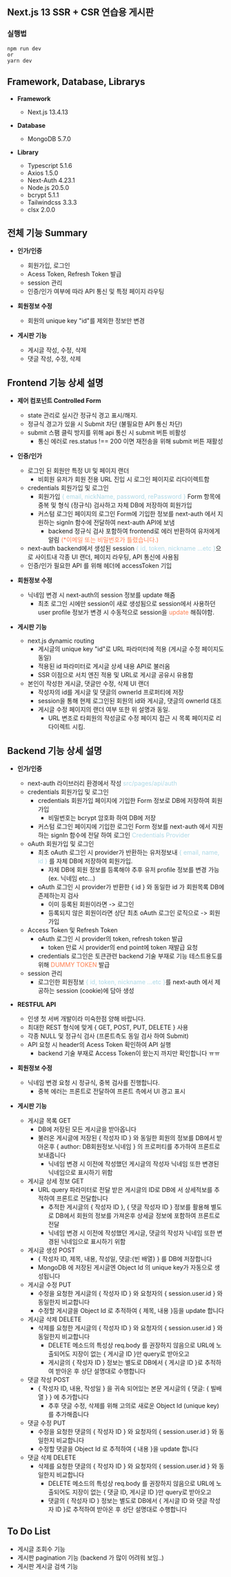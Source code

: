 ## Next.js 13 SSR + CSR 연습용 게시판

### 실행법

```
npm run dev
or
yarn dev
```

## Framework, Database, Librarys

- **Framework**

  - Next.js 13.4.13

- **Database**

  - MongoDB 5.7.0

- **Library**
  - Typescript 5.1.6
  - Axios 1.5.0
  - Next-Auth 4.23.1
  - Node.js 20.5.0
  - bcrypt 5.1.1
  - Tailwindcss 3.3.3
  - clsx 2.0.0

## 전체 기능 Summary

- **인가/인증**

  - 회원가입, 로그인
  - Acess Token, Refresh Token 발급
  - session 관리
  - 인증/인가 여부에 따라 API 통신 및 특정 페이지 라우팅

- **회원정보 수정**

  - 회원의 unique key "id"를 제외한 정보만 변경

- **게시판 기능**

  - 게시글 작성, 수정, 삭제
  - 댓글 작성, 수정, 삭제

## Frontend 기능 상세 설명

- **제어 컴포넌트 Controlled Form**

  - state 관리로 실시간 정규식 경고 표시/해지.
  - 정규식 경고가 있을 시 Submit 차단 (불필요한 API 통신 차단)
  - submit 스팸 클릭 방지를 위해 api 통신 시 submit 버튼 비활성
    - 통신 에러로 res.status !== 200 이면 재전송을 위해 submit 버튼 재활성

- **인증/인가**

  - 로그인 된 회원만 특정 UI 및 페이지 랜더
    - 비회원 유저가 회원 전용 URL 진입 시 로그인 페이지로 리다이렉트함
  - credentials 회원가입 및 로그인
    - 회원가입 <span style="color:#ADD8E6">{ email, nickName, password, rePassword }</span> Form 항목에 중복 및 형식 (정규식) 검사하고
      자체 DB에 저장하여 회원가입
    - 커스텀 로그인 페이지의 로그인 Form에 기입한 정보를 next-auth 에서 지원하는 signIn 함수에 전달하여
      next-auth API에 보냄
      - backend 정규식 검사 포함하여 frontend로 에러 반환하여 유저에게 알림 <span style="color: coral">(\*이메일 또는 비밀번호가 틀렸습니다.)</span>
  - next-auth backend에서 생성된 session <span style="color:#ADD8E6">{ id, token, nickname ...etc }</span>으로 사이트내 각종 UI 랜더,
    페이지 라우팅, API 통신에 사용됨
  - 인증/인가 필요한 API 를 위해 헤더에 accessToken 기입

- **회원정보 수정**

  - 닉네임 변경 시 next-auth의 session 정보를 update 해줌
    - 최초 로그인 시에만 session이 새로 생성됨으로 session에서 사용하던 user profile 정보가 변경 시 수동적으로 session을
      <span style="color: coral">update</span> 해줘야함.

- **게시판 기능**

  - next.js dynamic routing
    - 게시글의 unique key "id"로 URL 파라미터에 적용 (게시글 수정 페이지도 동일)
    - 적용된 id 파라미터로 게시글 상세 내용 API로 불러옴
    - SSR 이점으로 서치 엔진 적용 및 URL로 게시글 공유시 유용함
  - 본인이 작성한 게시글, 댓글만 수정, 삭제 UI 랜더
    - 작성자의 id를 게시글 및 댓글의 ownerId 프로퍼티에 저장
    - session을 통해 현제 로그인된 회원의 id와 게시글, 댓글의 ownerId 대조
    - 게시글 수정 페이지의 랜더 여부 또한 위 설명과 동일.
      - URL 변조로 타회원의 작성글로 수정 페이지 접근 시 목록 페이지로 리다이렉트 시킴.

## Backend 기능 상세 설명

- **인가/인증**

  - next-auth 라이브러리 환경에서 작성 <span style="color:#ADD8E6">src/pages/api/auth</span>
  - credentials 회원가입 및 로그인
    - credentials 회원가입 페이지에 기입한 Form 정보로 DB에 저장하여 회원가입
      - 비밀번호는 bcrypt 암호화 하여 DB에 저장
    - 커스텀 로그인 페이지에 기입한 로그인 Form 정보를 next-auth 에서 지원하는 signIn 함수에 전달 하여 로그인
      <span style="color:#ADD8E6">Credentials Provider</span>
  - oAuth 회원가입 및 로그인
    - 최초 oAuth 로그인 시 provider가 반환하는 유저정보내 <span style="color:#ADD8E6">{ email, name, id }</span>
      를 자체 DB에 저장하여 회원가입.
      - 자체 DB에 회원 정보를 등록해야 추후 유저 profile 정보를 변경 가능 (ex. 닉네임 etc...)
    - oAuth 로그인 시 provider가 반환한 { id } 와 동일한 id 가 회원목록 DB에 존제하는지 검사
      - 이미 등록된 회원이라면 -> 로그인
      - 등록되지 않은 회원이라면 상단 최초 oAuth 로그인 로직으로 -> 회원가입
  - Access Token 및 Refresh Token
    - oAuth 로그인 시 provider의 token, refresh token 발급
      - token 만료 시 provider의 end point에 token 재발급 요청
    - credentials 로그인은 토큰관련 backend 기술 부재로 기능 테스트용도를 위해 <span style="color: coral">DUMMY TOKEN</span> 발급
  - session 관리
    - 로그인한 회원정보 <span style="color:#ADD8E6">{ id, token, nickname ...etc }</span>를 next-auth 에서 제공하는 session (cookie)에 담아 생성

- **RESTFUL API**

  - 인생 첫 서버 개발이라 미숙한점 양해 바랍니다.
  - 최대한 REST 형식에 맞게 { GET, POST, PUT, DELETE } 사용
  - 각종 NULL 및 정규식 검사 (프론트측도 동일 검사 하여 Submit)
  - API 요청 시 header의 Acess Token 확인하여 API 실행
    - backend 기술 부재로 Access Token이 왔는지 까지만 확인합니다 ㅠㅠ

- **회원정보 수정**

  - 닉네임 변경 요청 시 정규식, 중복 검사를 진행합니다.
    - 중복 에러는 프론트로 전달하여 프론트 측에서 UI 경고 표시

- **게시판 기능**

  - 게시글 목록 GET
    - DB에 저장된 모든 게시글을 받아옵니다
    - 불러온 게시글에 저장된 { 작성자 ID } 와 동일한 회원의 정보를 DB에서 받아온후
      { author: DB회원정보.닉네임 } 의 프로퍼티를 추가하여 프론트로 보내줍니다
      - 닉네임 변경 시 이전에 작성했던 게시글의 작성자 닉네임 또한 변경된 닉네임으로 표시하기 위함
  - 게시글 상세 정보 GET
    - URL query 파라미터로 전달 받은 게시글의 ID로 DB에 서 상세적보를 추적하여 프론트로 전달합니다
      - 추적한 게시글의 { 작성자 ID }, { 댓글 작성자 ID } 정보를 활용해 별도로 DB에서 회원의 정보를 가져온후
        상세글 정보에 포함하여 프론트로 전달
      - 닉네임 변경 시 이전에 작성했던 게시글, 댓글의 작성자 닉네임 또한 변경된 닉네임으로 표시하기 위함
  - 게시글 생성 POST
    - { 작성자 ID, 제목, 내용, 작성일, 댓글:{빈 배열} } 를 DB에 저장합니다
    - MongoDB 에 저장된 게시글엔 Object Id 의 unique key가 자동으로 생성됩니다
  - 게시글 수정 PUT
    - 수정을 요청한 게시글의 { 작성자 ID } 와 요청자의 { session.user.id } 와 동일한지 비교합니다
    - 수정할 게시글을 Object Id 로 추적하여 { 제목, 내용 }등을 update 합니다
  - 게시글 삭제 DELETE
    - 삭제를 요청한 게시글의 { 작성자 ID } 와 요청자의 { session.user.id } 와 동일한지 비교합니다
      - DELETE 메소드의 특성상 req.body 를 권장하지 않음으로 URL에 노출되어도 지장이 없는 { 게시글 ID }만 query로 받아오고
      - 게시글의 { 작성자 ID } 정보는 별도로 DB에서 { 게시글 ID }로 추적하여 받아온 후 상단 설명대로 수행합니다
  - 댓글 작성 POST
    - { 작성자 ID, 내용, 작성일 } 을 귀속 되어있는 본문 게시글의 { 댓글: { 빌배열 } } 에 추가합니다
      - 추후 댓글 수정, 삭제를 위해 고의로 새로운 Object Id (unique key)를 추가해줍니다
  - 댓글 수정 PUT
    - 수정을 요청한 댓글의 { 작성자 ID } 와 요청자의 { session.user.id } 와 동일한지 비교합니다
    - 수정할 댓글을 Object Id 로 추적하여 { 내용 }을 update 합니다
  - 댓글 삭제 DELETE
    - 삭제를 요청한 댓글의 { 작성자 ID } 와 요청자의 { session.user.id } 와 동일한지 비교합니다
      - DELETE 메소드의 특성상 req.body 를 권장하지 않음으로 URL에 노출되어도 지장이 없는 { 댓글 ID, 게시글 ID }만 query로 받아오고
      - 댓글의 { 작성자 ID } 정보는 별도로 DB에서 { 게시글 ID 와 댓글 작성자 ID }로 추적하여 받아온 후 상단 설명대로 수행합니다

## To Do List

- 게시글 조회수 기능
- 게시판 pagination 기능 (backend 가 많이 어려워 보임..)
- 게시판 게시글 검색 기능
